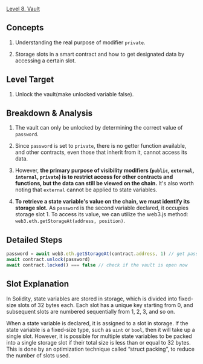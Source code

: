 [Level 8. Vault](https://ethernaut.openzeppelin.com/level/0xB7257D8Ba61BD1b3Fb7249DCd9330a023a5F3670)

## Concepts

1. Understanding the real purpose of modifier `private`.

2. Storage slots in a smart contract and how to get designated data by accessing a certain slot.

## Level Target

1. Unlock the vault(make unlocked variable false).

## Breakdown & Analysis

1. The vault can only be unlocked by determining the correct value of `password`.

2. Since `password` is set to `private`, there is no getter function available, and other contracts, even those that inherit from it, cannot access its data.

3. However, **the primary purpose of visibility modifiers (`public`, `external`, `internal`, `private`) is to restrict access for other contracts and functions, but the data can still be viewed on the chain.** It's also worth noting that `external` cannot be applied to state variables.

4. **To retrieve a state variable's value on the chain, we must identify its storage slot.** As `password` is the second variable declared, it occupies storage slot 1. To access its value, we can utilize the web3.js method: `web3.eth.getStorageAt(address, position)`.

## Detailed Steps

```js
password = await web3.eth.getStorageAt(contract.address, 1) // get password by accessing the slot
await contract.unlock(password) 
await contract.locked() === false // check if the vault is open now
```

## Slot Explanation

In Solidity, state variables are stored in storage, which is divided into fixed-size slots of 32 bytes each. Each slot has a unique key starting from 0, and subsequent slots are numbered sequentially from 1, 2, 3, and so on.

When a state variable is declared, it is assigned to a slot in storage. If the state variable is a fixed-size type, such as `uint` or `bool`, then it will take up a single slot. However, it is possible for multiple state variables to be packed into a single storage slot if their total size is less than or equal to 32 bytes. This is done by an optimization technique called “struct packing”, to reduce the number of slots used.

